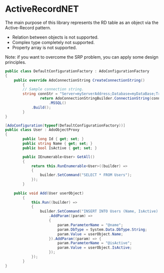 # ActiveRecordNET
The main purpose of this library represents the RD table as an object via the Active-Record pattern.

- Relation between objects is not supported.
- Complex type completely not supported.
- Property array is not supported.

Note: if you want to overcome the SRP problem, you can apply some design principles.

```csharp
public class DefaultConfigurationFactory : AdoConfigurationFactory
{
	public override AdoConnectionString CreateConnectionString()
        {
		// Sample connection string.
		string connStr = "Server=myServerAddress;Database=myDataBase;Trusted_Connection=True;";			
            	return AdoConnectionStringBuilder.ConnectionString(connStr)
                   	.MSSQL()
			.Build();
        }
}

[AdoConfiguration(typeof(DefaultConfigurationFactory))]
public class User : AdoObjectProxy
{	    
        public long Id { get; set; }
        public string Name { get; set; }
        public bool IsActive { get; set; }

        public IEnumerable<User> GetAll()
        {
            return this.RunEnumerable<User>((builder) =>
            {
                builder.SetCommand("SELECT * FROM Users");
            });
        }
		
	public void Add(User userObject)
        {
            this.Run((builder) =>
            {
                builder.SetCommand("INSERT INTO Users (Name, IsActive) VALUES (@name, @isActive)")
                    .AddParam((param) =>
                    {
                        param.ParameterName = "@name";
                        param.DbType = System.Data.DbType.String;
                        param.Value = userObject.Name;
                    }).AddParam((param) => {
                        param.ParameterName = "@isActive";
                        param.Value = userObject.IsActive;
                    });
            });
        }
}

```
